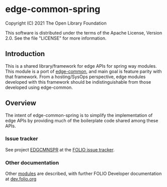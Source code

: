 # edge-common-spring

Copyright (C) 2021 The Open Library Foundation

This software is distributed under the terms of the Apache License, Version 2.0. See the file "LICENSE" for more information.

## Introduction

This is a shared library/framework for edge APIs for spring way modules.
This module is a port of [edge-common](https://github.com/folio-org/edge-common), and main goal is feature parity with that framework. 
From a hosting/SysOps perspective, edge modules developed with this framework should be indistinguishable from those developed using edge-common.

## Overview
The intent of edge-common-spring is to simplify the implementation of edge APIs by providing much of the boilerplate code shared among these APIs.

### Issue tracker

See project [EDGCMNSPR](https://issues.folio.org/browse/EDGCMNSPR)
at the [FOLIO issue tracker](https://dev.folio.org/guidelines/issue-tracker).

### Other documentation

Other [modules](https://dev.folio.org/source-code/#server-side) are described,
with further FOLIO Developer documentation at [dev.folio.org](https://dev.folio.org/)
